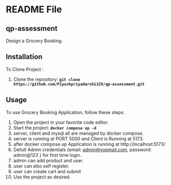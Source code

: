 # **README File**

## **qp-assessment**

Design a Grocery Booking.

## **Installation**

To Clone Project :

1. Clone the repository: **`git clone https://github.com/Piyushpriyadarshi329/qp-assessment.git`**


## **Usage**

To use Grocery Booking Application, follow these steps:

1. Open the project in your favorite code editor.
2. Start the project: **`docker compose up -d`**
3. server, client and mysql all are managed by docker compose.
4. server is running at PORT 5000 and Client is Running at 5173.
5. after docker compose up Application is running at http://localhost:5173/
6. Defult Admin credentials {email: admin@yopmail.com, password: admin@123 } for first time login.
7. admin can add product and user.
8. user can also self register.
9. user can create cart and submit
10. Use the project as desired.







